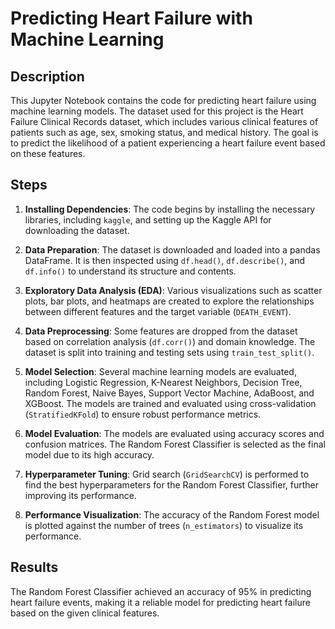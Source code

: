 # Predicting Heart Failure with Machine Learning

## Description
This Jupyter Notebook contains the code for predicting heart failure using machine learning models. The dataset used for this project is the Heart Failure Clinical Records dataset, which includes various clinical features of patients such as age, sex, smoking status, and medical history. The goal is to predict the likelihood of a patient experiencing a heart failure event based on these features.

## Steps
1. **Installing Dependencies**: The code begins by installing the necessary libraries, including `kaggle`, and setting up the Kaggle API for downloading the dataset.

2. **Data Preparation**: The dataset is downloaded and loaded into a pandas DataFrame. It is then inspected using `df.head()`, `df.describe()`, and `df.info()` to understand its structure and contents.

3. **Exploratory Data Analysis (EDA)**: Various visualizations such as scatter plots, bar plots, and heatmaps are created to explore the relationships between different features and the target variable (`DEATH_EVENT`).

4. **Data Preprocessing**: Some features are dropped from the dataset based on correlation analysis (`df.corr()`) and domain knowledge. The dataset is split into training and testing sets using `train_test_split()`.

5. **Model Selection**: Several machine learning models are evaluated, including Logistic Regression, K-Nearest Neighbors, Decision Tree, Random Forest, Naive Bayes, Support Vector Machine, AdaBoost, and XGBoost. The models are trained and evaluated using cross-validation (`StratifiedKFold`) to ensure robust performance metrics.

6. **Model Evaluation**: The models are evaluated using accuracy scores and confusion matrices. The Random Forest Classifier is selected as the final model due to its high accuracy.

7. **Hyperparameter Tuning**: Grid search (`GridSearchCV`) is performed to find the best hyperparameters for the Random Forest Classifier, further improving its performance.

8. **Performance Visualization**: The accuracy of the Random Forest model is plotted against the number of trees (`n_estimators`) to visualize its performance.

## Results
The Random Forest Classifier achieved an accuracy of 95% in predicting heart failure events, making it a reliable model for predicting heart failure based on the given clinical features.

